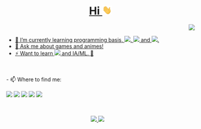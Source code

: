 <a href="https://github.com/yoshimivi">
<div align="center">
  <h1>Hi <img height="25em" src="https://raw.githubusercontent.com/Yoshimivi/Yoshimivi/main/assets/hi.gif"></h1>
</div>

<img align="right" height="290em" src="https://github.com/Yoshimivi/Yoshimivi/blob/main/assets/luffy.gif?raw=true" />
<br>

- 🌱 I’m currently learning programming basis, 
  <img height="18em" src="https://cdn.jsdelivr.net/gh/devicons/devicon/icons/javascript/javascript-plain.svg" />,
  <img height="18em" src="https://cdn.jsdelivr.net/gh/devicons/devicon/icons/css3/css3-plain.svg" /> and
  <img height="18em" src="https://cdn.jsdelivr.net/gh/devicons/devicon/icons/html5/html5-plain.svg" />.
- 💬 Ask me about games and animes!
- ⚡ Want to learn <img height="18em" src="https://cdn.jsdelivr.net/gh/devicons/devicon/icons/python/python-plain.svg" /> and IA/ML. 🤖
</a>

##

<br />
- 📫 Where to find me:
<br><br>
<a href="Yoshimi#8145" target="_blank"><img src="https://img.icons8.com/ae81ce/discord" target="_blank"></a>
<a href="https://www.instagram.com/yoshi_vi/" target="_blank"><img src="https://img.icons8.com/ae81ce/instagram-new" target="_blank"></a>
<a href="https://www.linkedin.com/in/victor-yoshimi" target="_blank"><img src="https://img.icons8.com/ae81ce/linkedin" target="_blank"></a>
<a href="mailto:yoshimisuzaki@gmail.com" target="_blank"><img src="https://img.icons8.com/ae81ce/gmail" target="_blank"></a>
<a href="https://www.linkedin.com/in/victor-yoshimi" target="_blank"><img src="https://img.icons8.com/ae81ce/codepen" target="_blank"></a>
  
##
<br>
<div align="center">
  <a href="https://github.com/yoshimivi">
  <img height="160em" src="https://github-readme-stats.vercel.app/api?username=yoshimivi&show_icons=true&theme=material-palenight&hide_border=true&include_all_commits=true&count_private=true"/>
  <img height="160em" src="https://github-readme-stats.vercel.app/api/top-langs/?username=yoshimivi&layout=compact&langs_count=7&theme=material-palenight&hide_border=true"/>
</div>

  
<!--
- 🔭 I’m currently working on ...
 ...
- 👯 I’m looking to collaborate on ...
- 🤔 I’m looking for help with ...
 ...
 ...
- 😄 Pronouns: ...
 ...
-->
